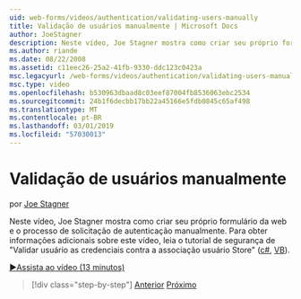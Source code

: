 ```yaml
---
uid: web-forms/videos/authentication/validating-users-manually
title: Validação de usuários manualmente | Microsoft Docs
author: JoeStagner
description: Neste vídeo, Joe Stagner mostra como criar seu próprio formulário da web e o processo de solicitação de autenticação manualmente. Para obter mais informações sobre esse vi...
ms.author: riande
ms.date: 08/22/2008
ms.assetid: c11eec26-25a2-41fb-9330-ddc123c0423a
msc.legacyurl: /web-forms/videos/authentication/validating-users-manually
msc.type: video
ms.openlocfilehash: b530963dbaad8c03eef87004fb8536063ebc2534
ms.sourcegitcommit: 24b1f6decbb17bb22a45166e5fdb0845c65af498
ms.translationtype: MT
ms.contentlocale: pt-BR
ms.lasthandoff: 03/01/2019
ms.locfileid: "57030013"
---
```

<a name="validating-users-manually"></a>Validação de usuários manualmente
====================
por [Joe Stagner](https://github.com/JoeStagner)

Neste vídeo, Joe Stagner mostra como criar seu próprio formulário da web e o processo de solicitação de autenticação manualmente. Para obter informações adicionais sobre este vídeo, leia o tutorial de segurança de "Validar usuário as credenciais contra a associação usuário Store" ([c#](../../overview/older-versions-security/membership/validating-user-credentials-against-the-membership-user-store-cs.md), [VB](../../overview/older-versions-security/membership/validating-user-credentials-against-the-membership-user-store-vb.md)).

[&#9654;Assista ao vídeo (13 minutos)](https://channel9.msdn.com/Blogs/ASP-NET-Site-Videos/validating-users-manually)

> [!div class="step-by-step"]
> [Anterior](creating-user-accounts-programmatically.md)
> [Próximo](validating-users-with-the-login-control.md)
